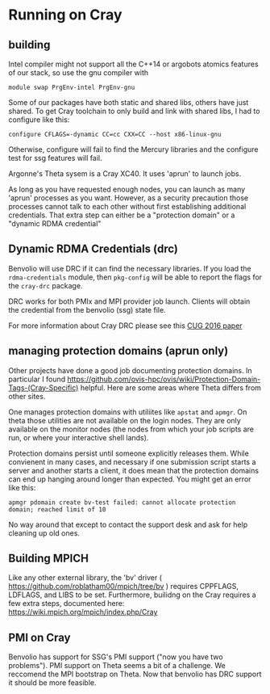 # Running on Cray

## building

Intel compiler might not support all the C++14 or argobots atomics features of
our stack, so use the gnu compiler with

    module swap PrgEnv-intel PrgEnv-gnu

Some of our packages have both static and shared libs, others have just shared.
To get Cray toolchain to only build and link with shared libs, I had to
configure like this:

    configure CFLAGS=-dynamic CC=cc CXX=CC --host x86-linux-gnu

Otherwise, configure will fail to find the Mercury libraries and the configure
test for ssg features will fail.

Argonne's Theta sysem is a Cray XC40.  It uses 'aprun' to launch jobs.

As long as you have requested enough nodes, you can launch as many 'aprun'
processes as you want.  However, as a security precaution those processes
cannot talk to each other without first establishing additional credentials.
That extra step can either be a "protection domain" or a "dynamic RDMA
credential"

## Dynamic RDMA Credentials (drc)

Benvolio will use DRC if it can find the necessary libraries.  If you load the
`rdma-credentials` module, then `pkg-config` will be able to report the flags
for the `cray-drc` package.

DRC works for both PMIx and MPI provider job launch.  Clients will obtain the
credential from the benvolio (ssg) state file.

For more information about Cray DRC please see
this [CUG 2016 paper](https://cug.org/proceedings/cug2016_proceedings/includes/files/pap108s2-file1.pdf)

## managing protection domains (aprun only)

Other projects have done a good job documenting protection domains.  In
particular I found
https://github.com/ovis-hpc/ovis/wiki/Protection-Domain-Tags-(Cray-Specific)
helpful.  Here are some areas where Theta differs from other sites.

One manages protection domains with utiliites like `apstat` and `apmgr`.  On
theta those utilities are not available on the login nodes.  They are only
available on the monitor nodes (the nodes from which your job scripts are run,
or where your interactive shell lands).

Protection domains persist until someone explicitly releases them.  While
convienent in many cases, and necessary if one submission script starts a
server and another starts a client, it does mean that the protection domains
can end up hanging around longer than expected.  You might get an error like
this:

    apmgr pdomain create bv-test failed: cannot allocate protection domain; reached limit of 10

No way around that except to contact the support desk and ask for help cleaning up old ones.


## Building MPICH

Like any other external library, the 'bv' driver (
https://github.com/roblatham00/mpich/tree/bv
) requires CPPFLAGS, LDFLAGS, and LIBS to be set.  Furthermore, builidng on
the Cray requires a few extra steps, documented here:
https://wiki.mpich.org/mpich/index.php/Cray


## PMI on Cray

Benvolio has support for SSG's PMI support ("now you have two problems").  PMI
support on Theta seems a bit of a challenge.  We reccomend the MPI bootstrap on
Theta.  Now that benvolio has DRC support it should be more feasible.

